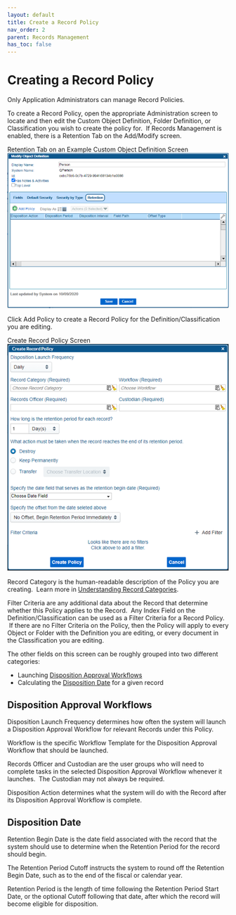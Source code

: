 ```yaml
---
layout: default
title: Create a Record Policy
nav_order: 2
parent: Records Management
has_toc: false
---
```

# Creating a Record Policy

Only Application Administrators can manage Record Policies.

To create a Record Policy, open the appropriate Administration screen to locate and then edit the Custom Object Definition, Folder Definition, or Classification you wish to create the policy for.  If Records Management is enabled, there is a Retention Tab on the Add/Modify screen.

Retention Tab on an Example Custom Object Definition Screen  
![](/assets/images/retention-tab-custom-object.png)

Click Add Policy to create a Record Policy for the Definition/Classification you are editing.

Create Record Policy Screen  
![](/assets/images/create-record-policy-blank.png)  

Record Category is the human-readable description of the Policy you are creating.  Learn more in [Understanding Record Categories](/docs/records-management/policies-categories#record-categories-vs-record-policies).

Filter Criteria are any additional data about the Record that determine whether this Policy applies to the Record.  Any Index Field on the Definition/Classification can be used as a Filter Criteria for a Record Policy.  If there are no Filter Criteria on the Policy, then the Policy will apply to every Object or Folder with the Definition you are editing, or every document in the Classification you are editing.

The other fields on this screen can be roughly grouped into two different categories:

- Launching [Disposition Approval Workflows](/docs/records-management/disposition-approval-workflow)
- Calculating the [Disposition Date](/docs/records-management/disposition-date) for a given record

## Disposition Approval Workflows

Disposition Launch Frequency determines how often the system will launch a Disposition Approval Workflow for relevant Records under this Policy.

Workflow is the specific Workflow Template for the Disposition Approval Workflow that should be launched.

Records Officer and Custodian are the user groups who will need to complete tasks in the selected Disposition Approval Workflow whenever it launches.  The Custodian may not always be required.

Disposition Action determines what the system will do with the Record after its Disposition Approval Workflow is complete.

## Disposition Date

Retention Begin Date is the date field associated with the record that the system should use to determine when the Retention Period for the record should begin.  

The Retention Period Cutoff instructs the system to round off the Retention Begin Date, such as to the end of the fiscal or calendar year.

Retention Period is the length of time following the Retention Period Start Date, or the optional Cutoff following that date, after which the record will become eligible for disposition.